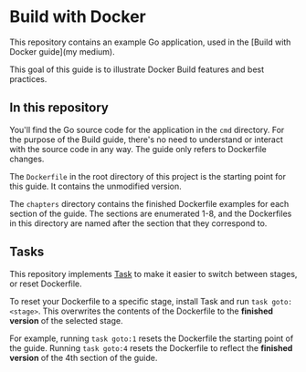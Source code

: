 # Build with Docker

This repository contains an example Go application, used in the
[Build with Docker guide](my medium).

This goal of this guide is to illustrate Docker Build features and best
practices.

## In this repository

You'll find the Go source code for the application in the `cmd` directory. For
the purpose of the Build guide, there's no need to understand or interact with
the source code in any way. The guide only refers to Dockerfile changes.

The `Dockerfile` in the root directory of this project is the starting point for
this guide. It contains the unmodified version.

The `chapters` directory contains the finished Dockerfile examples for each
section of the guide. The sections are enumerated 1-8, and the Dockerfiles in
this directory are named after the section that they correspond to.

## Tasks

This repository implements [Task](https://taskfile.dev/) to make it easier to
switch between stages, or reset Dockerfile.

To reset your Dockerfile to a specific stage, install Task and run
`task goto:<stage>`. This overwrites the contents of the Dockerfile to the
**finished version** of the selected stage.

For example, running `task goto:1` resets the Dockerfile the starting point of
the guide. Running `task goto:4` resets the Dockerfile to reflect the **finished
version** of the 4th section of the guide.
